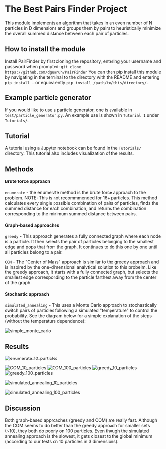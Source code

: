 # The Best Pairs Finder Project

This module implements an algorithm that takes in an even number of N particles in D dimensions and groups them by pairs to heuristically minimize the overall summed distance between each pair of particles.

## How to install the module

Install PairFinder by first cloning the repository, entering your username and password when prompted:
`git clone https://github.com/dgunruh/PairFinder`
You can then pip install this module by navigating in the terminal to the directory with the README and entering
`pip install .`
or equivalently `pip install /path/to/this/directory/`.

## Example particle generator

If you would like to use a particle generator, one is available in `test/particle_generator.py`. An example use is shown in `Tutorial 1` under `Tutorials/`.

## Tutorial

A tutorial using a Jupyter notebook can be found in the `Tutorials/` directory. This tutorial also includes visualization of the results.

## Methods

#### Brute force approach

`enumerate` - the enumerate method is the brute force approach to the problem. NOTE: This is not recommmended for 16+ particles. This method calculates every single possible combination of pairs of particles, finds the summed distance for each combination, and returns the combination corresponding to the minimum summed distance between pairs.

#### Graph-based approaches

`greedy` - This approach generates a fully connected graph where each node is a particle. It then selects the pair of particles belonging to the smallest edge and pops that from the graph. It continues to do this one by one until all particles belong to a pair.

`COM` - The "Center of Mass" approach is similar to the greedy approach and is inspired by the one-dimensional analytical solution to this probelm. Like the greedy approach, it starts with a fully connected graph, but selects the smallest edge corresponding to the particle farthest away from the center of the graph.

#### Stochastic approach

`simulated_annealing` - This uses a Monte Carlo approach to stochastically switch pairs of particles following a simulated "temperature" to control the probability. See the diagram below for a simple explanation of the steps (without the temperature dependence):

![simple_monte_carlo](Figures/simple_monte_carlo.png)

## Results

![enumerate_10_particles](Figures/enumerate_10_particles.png)

![COM_10_particles](Figures/COM_10_particles.png)
![COM_100_particles](Figures/COM_100_particles.png)
![greedy_10_particles](Figures/greedy_10_particles.png)
![greedy_100_particles](Figures/greedy_100_particles.png)

![simulated_annealing_10_particles](Figures/simulated_annealing_10_particles.png)

![simulated_annealing_100_particles](Figures/simulated_annealing_100_particles.png)

## Discussion

Both graph-based approaches (greedy and COM) are really fast. Although the COM seems to do better than the greedy approach for smaller sets (~10), they both do poorly on 100 particles. Even though the simulated annealing approach is the slowest, it gets closest to the global minimum (according to our tests on 10 particles in 3 dimensions).
